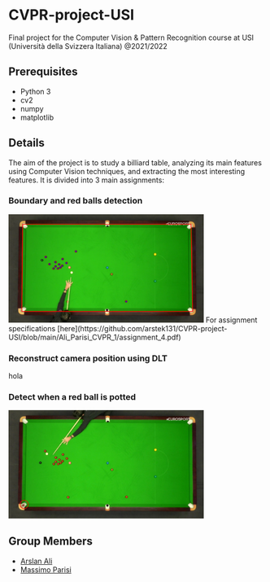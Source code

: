# CVPR-project-USI
Final project for the Computer Vision &amp; Pattern Recognition course at USI (Università della Svizzera Italiana) @2021/2022

## Prerequisites
- Python 3
- cv2
- numpy
- matplotlib

## Details
The aim of the project is to study a billiard table, analyzing its main features using Computer Vision techniques, and extracting the most interesting features.
It is divided into 3 main assignments:
### Boundary and red balls detection
<img src="https://github.com/arstek131/CVPR-project-USI/blob/main/Ali_Parisi_CVPR_1/cvpr_1.png"  style="width: 40vw; min-width: 140px;"/>
For assignment specifications [here](https://github.com/arstek131/CVPR-project-USI/blob/main/Ali_Parisi_CVPR_1/assignment_4.pdf)

### Reconstruct camera position using DLT
hola

### Detect when a red ball is potted
<img src="https://github.com/arstek131/CVPR-project-USI/blob/main/Ali_Parisi_CVPR_3/cvpr_3.png" style="width: 40vw; min-width: 140px;" /> 


## Group Members
- [Arslan Ali](https://github.com/arstek131)
- [Massimo Parisi](https://github.com/MassimoParisi)
